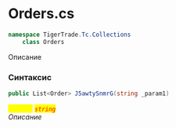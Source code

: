
# Orders.cs
```csharp
namespace TigerTrade.Tc.Collections  
    class Orders
```

Описание

### Синтаксис
```csharp
public List<Order> J5awtySnmrG(string _param1)
```

<mark style="color:yellow;">`_param1`</mark> <mark style="color:red;">*`string`*</mark>  
 *Описание*  
  

                    
                    
